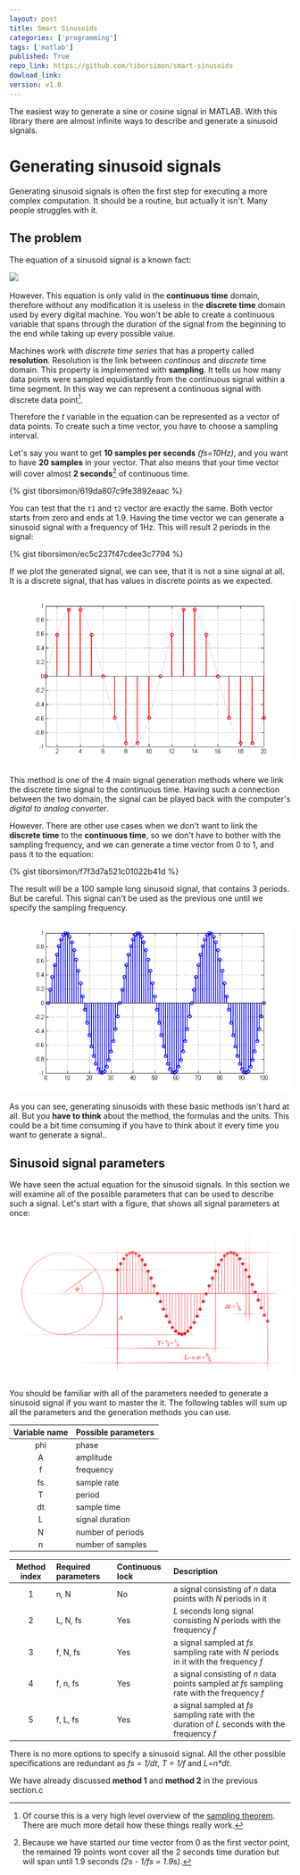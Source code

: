 ```yaml
---
layout: post
title: Smart Sinusoids
categories: ['programming']
tags: ['matlab']
published: True
repo_link: https://github.com/tiborsimon/smart-sinusoids
dowload_link: 
version: v1.0
---
```


The easiest way to generate a sine or cosine signal in MATLAB. With this library there are almost infinite ways to describe and generate a sinusoid signals. 

# Generating sinusoid signals

Generating sinusoid signals is often the first step for executing a more complex computation. It should be a routine, but actually it isn't. Many people struggles with it.

## The problem

The equation of a sinusoid signal is a known fact:

<img src="http://upload.wikimedia.org/math/9/5/0/95070ea56bf2d63142b522d0e1c34d5d.png">

However. This equation is only valid in the __continuous time__ domain, therefore without any modification it is useless in the __discrete time__ domain used by every digital machine. You won't be able to create a continuous variable that spans through the duration of the signal from the beginning to the end while taking up every possible value.

Machines work with _discrete time series_ that has a property called __resolution__. Resolution is the link between _continous_ and _discrete_ time domain. This property is implemented with __sampling__. It tells us how many data points were sampled equidistantly from the continuous signal within a time segment. In this way we can represent a continuous signal with discrete data point[^1].

Therefore the _t_ variable in the equation can be represented as a vector of data points. To create such a time vector, you have to choose a sampling interval. 

Let's say you want to get __10 samples per seconds__ _(fs=10Hz)_, and you want to have __20 samples__ in your vector. That also means that your time vector will cover almost __2 seconds__[^2] of continuous time.

{% gist tiborsimon/619da807c9fe3892eaac %}

You can test that the `t1` and `t2` vector are exactly the same. Both vector starts from zero and ends at 1.9. Having the time vector we can generate a sinusoid signal with a frequency of 1Hz. This will result 2 periods in the signal:

{% gist tiborsimon/ec5c237f47cdee3c7794 %}

If we plot the generated signal, we can see, that it is not a sine signal at all. It is a discrete signal, that has values in discrete points as we expected. 

<img src="/images/smart-sinusoids/signal001.png" />

This method is one of the 4 main signal generation methods where we link the discrete time signal to the continuous time. Having such a connection between the two domain, the signal can be played back with the computer's _digital to analog converter_.

However. There are other use cases when we don't want to link the __discrete time__ to the __continuous time__, so we don't have to bother with the sampling frequency, and we can generate a time vector from 0 to 1, and pass it to the equation:

{% gist tiborsimon/f7f3d7a521c01022b41d %}

The result will be a 100 sample long sinusoid signal, that contains 3 periods. But be careful. This signal can't be used as the previous one until we specify the sampling frequency.

<img src="/images/smart-sinusoids/signal002.png" />

As you can see, generating sinusoids with these basic methods isn't hard at all. But you __have to think__ about the method, the formulas and the units. This could be a bit time consuming if you have to think about it every time you want to generate a signal..

## Sinusoid signal parameters

We have seen the actual equation for the sinusoid signals. In this section we will examine all of the possible parameters that can be used to describe such a signal. Let's start with a figure, that shows all signal parameters at once:

<img src="/images/smart-sinusoids/detailed.png" />

You should be familiar with all of the parameters needed to generate a sinusoid signal if you want to master the it. The following tables will sum up all the parameters and the generation methods you can use.

| Variable name      | Possible parameters   |
|:------------------:|:----------------------|
| phi                | phase                 |
| A                  | amplitude             |
| f                  | frequency             |
| fs                 | sample rate           |
| T                  | period                |
| dt                 | sample time           |
| L                  | signal duration       |
| N                  | number of periods     |
| n                  | number of samples     |

| Method index | Required parameters | Continuous lock | Description  |
|:-------------:|:-------------------|:---------------|:-------------|
| 1             | n, N               | No             | a signal consisting of _n_ data points with _N_ periods in it
| 2             | L, N, fs           | Yes            | _L_ seconds long signal consisting _N_ periods with the frequency _f_
| 3             | f, N, fs           | Yes            | a signal sampled at _fs_ sampling rate with _N_ periods in it with the frequency _f_
| 4             | f, n, fs           | Yes            | a signal consisting of _n_ data points sampled at _fs_ sampling rate with the frequency _f_
| 5             | f, L, fs           | Yes            | a signal sampled at _fs_ sampling rate with the duration of _L_ seconds with the frequency _f_

There is no more options to specify a sinusoid signal. All the other possible specifications are redundant as _fs = 1/dt_, _T = 1/f_ and _L=n*dt_.

We have already discussed __method 1__ and __method 2__ in the previous section.c














[^1]: Of course this is a very high level overview of the [sampling theorem](http://en.wikipedia.org/wiki/Nyquist–Shannon_sampling_theorem). There are much more detail how these things really work.

[^2]: Because we have started our time vector from 0 as the first vector point, the remained 19 points wont cover all the 2 seconds time duration but will span until 1.9 seconds _(2s - 1/fs = 1.9s)_.
